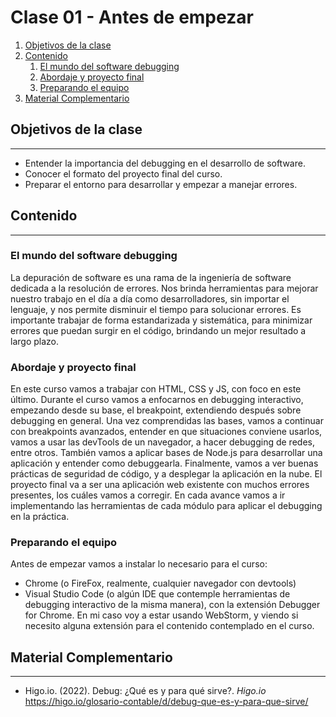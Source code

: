 # Clase 01 - Antes de empezar

1. [Objetivos de la clase](#objetivos-de-la-clase)
2. [Contenido](#contenido)
   1. [El mundo del software debugging](#el-mundo-del-software-debugging)
   2. [Abordaje y proyecto final](#abordaje-y-proyecto-final)
   3. [Preparando el equipo](#preparando-el-equipo)
3. [Material Complementario](#material-complementario)

## Objetivos de la clase

---

- Entender la importancia del debugging en el desarrollo de software.
- Conocer el formato del proyecto final del curso.
- Preparar el entorno para desarrollar y empezar a manejar errores.

## Contenido

---
### El mundo del software debugging

La depuración de software es una rama de la ingeniería de software dedicada 
a la resolución de errores. Nos brinda herramientas para mejorar nuestro trabajo
en el día a día como desarrolladores, sin importar el lenguaje, y nos permite 
disminuir el tiempo para solucionar errores.
Es importante trabajar de forma estandarizada y sistemática, para minimizar
errores que puedan surgir en el código, brindando un mejor resultado a largo
plazo.

### Abordaje y proyecto final

En este curso vamos a trabajar con HTML, CSS y JS, con foco en este último.
Durante el curso vamos a enfocarnos en debugging interactivo, empezando desde
su base, el breakpoint, extendiendo después sobre debugging en general.
Una vez comprendidas las bases, vamos a continuar con breakpoints avanzados,
entender en que situaciones conviene usarlos, vamos a usar las devTools de un
navegador, a hacer debugging de redes, entre otros. También vamos a aplicar 
bases de Node.js para desarrollar una aplicación y entender como debuggearla. 
Finalmente, vamos a ver buenas prácticas de seguridad de código, y a desplegar 
la aplicación en la nube.
El proyecto final va a ser una aplicación web existente con muchos errores 
presentes, los cuáles vamos a corregir. En cada avance vamos a ir implementando 
las herramientas de cada módulo para aplicar el debugging en la práctica.

### Preparando el equipo

Antes de empezar vamos a instalar lo necesario para el curso:

- Chrome (o FireFox, realmente, cualquier navegador con devtools)
- Visual Studio Code (o algún IDE que contemple herramientas de debugging
interactivo de la misma manera), con la extensión Debugger for Chrome.
En mi caso voy a estar usando WebStorm, y viendo si necesito alguna extensión
para el contenido contemplado en el curso.

## Material Complementario

---

- Higo.io. (2022). Debug: ¿Qué es y para qué sirve?. _Higo.io_
https://higo.io/glosario-contable/d/debug-que-es-y-para-que-sirve/
